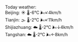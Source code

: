 Today weather:  
Beijing: ☀️   🌡️-6°C 🌬️↙4km/h  
Tianjin: 🌫  🌡️-2°C 🌬️↙11km/h  
Shijiazhuang: ☁️   🌡️-2°C 🌬️↓4km/h  
Tangshan: ☁️   🌡️-2°C 🌬️←8km/h  
